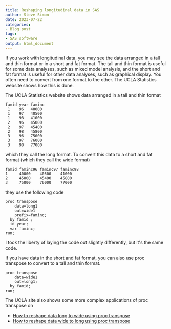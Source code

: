 ```yaml
---
title: Reshaping longitudinal data in SAS
author: Steve Simon
date: 2023-07-22
categories:
- Blog post
tags:
- SAS software
output: html_document
---
```


If you work with longitudinal data, you may see the data arranged in a tall and thin format or in a short and fat format. The tall and thin format is useful for some data analyses, such as mixed model analysis, and the short and fat format is useful for other data analyses, such as graphical display. You often need to convert from one format to the other. The UCLA Statistics website shows how this is done.

<!---more--->

The UCLA Statistics website shows data arranged in a tall and thin format 

```{}
famid year faminc 
 1    96   40000 
 1    97   40500 
 1    98   41000 
 2    96   45000 
 2    97   45400 
 2    98   45800 
 3    96   75000 
 3    97   76000 
 3    98   77000
```

which they call the long format. To convert this data to a short and fat format (which they call the wide format)

```{}
famid faminc96 faminc97 faminc98 
1     40000    40500    41000 
2     45000    45400    45800 
3     75000    76000    77000 
```

they use the following code

```{}
proc transpose
    data=long1
    out=wide1
    prefix=faminc;
  by famid ;
  id year;
  var faminc;
run;
```

I took the liberty of laying the code out slightly differently, but it's the same code.

If you have data in the short and fat format, you can also use proc transpose to convert to a tall and thin format.

```{}
proc transpose
    data=wide1
    out=long1;
  by famid;
run;
```

The UCLA site also shows some more complex applications of proc transpose on

+ [How to reshape data long to wide using proc transpose][ucl1]
+ [How to reshape data wide to long using proc transpose][ucl2]

[ucl1]: https://stats.oarc.ucla.edu/sas/modules/how-to-reshape-data-long-to-wide-using-proc-transpose/
[ucl2]: https://stats.oarc.ucla.edu/sas/modules/how-to-reshape-data-wide-to-long-using-proc-transpose/